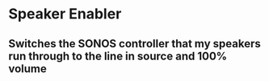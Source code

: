 # Speaker Enabler

## Switches the SONOS controller that my speakers run through to the line in source and 100% volume
